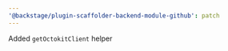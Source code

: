 ```yaml
---
'@backstage/plugin-scaffolder-backend-module-github': patch
---
```


Added `getOctokitClient` helper
